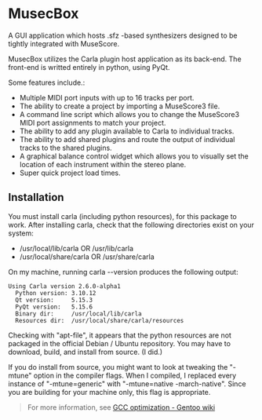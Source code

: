# MusecBox

A GUI application which hosts .sfz -based synthesizers designed to be tightly integrated with MuseScore.

MusecBox utilizes the Carla plugin host application as its back-end. The
front-end is writted entirely in python, using PyQt.

Some features include.:

* Multiple MIDI port inputs with up to 16 tracks per port.
* The ability to create a project by importing a MuseScore3 file.
* A command line script which allows you to change the MuseScore3 MIDI port
assignments to match your project.
* The ability to add any plugin available to Carla to individual tracks.
* The ability to add shared plugins and route the output of individual tracks
to the shared plugins.
* A graphical balance control widget which allows you to visually set the
location of each instrument within the stereo plane.
* Super quick project load times.


## Installation

You must install carla (including python resources), for this package to work.
After installing carla, check that the following directories exist on your
system:

* /usr/local/lib/carla OR /usr/lib/carla
* /usr/local/share/carla OR /usr/share/carla

On my machine, running carla --version produces the following output:

	Using Carla version 2.6.0-alpha1
	  Python version: 3.10.12
	  Qt version:     5.15.3
	  PyQt version:   5.15.6
	  Binary dir:     /usr/local/lib/carla
	  Resources dir:  /usr/local/share/carla/resources

Checking with "apt-file", it appears that the python resources are not packaged
in the official Debian / Ubuntu repository. You may have to download, build,
and install from source. (I did.)

If you do install from source, you might want to look at tweaking the "-mtune" option in the compiler flags. When I compiled, I replaced every instance of "-mtune=generic" with "-mtune=native -march-native". Since you are building for your machine only, this flag is appropriate.

> For more information, see [GCC optimization - Gentoo wiki](https://wiki.gentoo.org/wiki/GCC_optimization)


